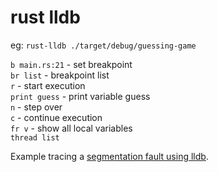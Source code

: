# rust lldb

eg: `rust-lldb ./target/debug/guessing-game`

`b main.rs:21` - set breakpoint  
`br list` - breakpoint list  
`r` - start execution  
`print guess` - print variable guess  
`n` - step over  
`c` - continue execution  
`fr v` - show all local variables  
`thread list`

Example tracing a [segmentation fault using lldb](https://github.com/pyenv/pyenv/issues/3177).
